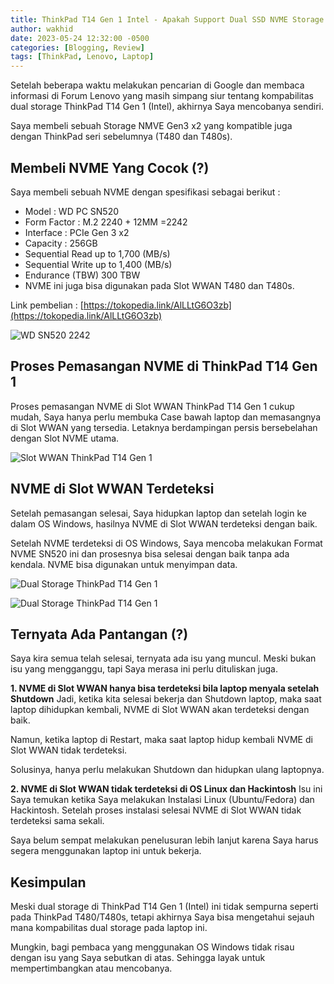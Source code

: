 ```yaml
---
title: ThinkPad T14 Gen 1 Intel - Apakah Support Dual SSD NVME Storage ?
author: wakhid
date: 2023-05-24 12:32:00 -0500
categories: [Blogging, Review]
tags: [ThinkPad, Lenovo, Laptop]
---
```


Setelah beberapa waktu melakukan pencarian di Google dan membaca informasi di Forum Lenovo yang masih simpang siur tentang kompabilitas dual storage ThinkPad T14 Gen 1 (Intel), akhirnya Saya mencobanya sendiri.

Saya membeli sebuah Storage NMVE Gen3 x2 yang kompatible juga dengan ThinkPad seri sebelumnya (T480 dan T480s).

## Membeli NVME Yang Cocok (?)

Saya membeli sebuah NVME dengan spesifikasi sebagai berikut :
- Model : WD PC SN520
- Form Factor : M.2 2240 + 12MM =2242
- Interface : PCIe Gen 3 x2
- Capacity : 256GB
- Sequential Read up to 1,700 (MB/s)
- Sequential Write up to 1,400 (MB/s)
- Endurance (TBW) 300 TBW
- NVME ini juga bisa digunakan pada Slot WWAN T480 dan T480s.

Link pembelian : [https://tokopedia.link/AlLLtG6O3zb](https://tokopedia.link/AlLLtG6O3zb)

![WD SN520 2242](https://storage.wakhid.com/img/wakhidcom_thinkpad_t14_dual_storage_1.png)



## Proses Pemasangan NVME di ThinkPad T14 Gen 1

Proses pemasangan NVME di Slot WWAN ThinkPad T14 Gen 1 cukup mudah, Saya hanya perlu membuka Case bawah laptop dan memasangnya di Slot WWAN yang tersedia. Letaknya berdampingan persis bersebelahan dengan Slot NVME utama.

![Slot WWAN ThinkPad T14 Gen 1](https://storage.wakhid.com/img/wakhidcom_thinkpad_t14_dual_storage_2.png)


## NVME di Slot WWAN Terdeteksi
Setelah pemasangan selesai, Saya hidupkan laptop dan setelah login ke dalam OS Windows, hasilnya NVME di Slot WWAN terdeteksi dengan baik.

Setelah NVME terdeteksi di OS Windows, Saya mencoba melakukan Format NVME SN520 ini dan prosesnya bisa selesai dengan baik tanpa ada kendala. NVME bisa digunakan untuk menyimpan data.

![Dual Storage ThinkPad T14 Gen 1](https://storage.wakhid.com/img/wakhidcom_thinkpad_t14_dual_storage_3.png)

![Dual Storage ThinkPad T14 Gen 1](https://storage.wakhid.com/img/wakhidcom_thinkpad_t14_dual_storage_4.png)


## Ternyata Ada Pantangan (?)
Saya kira semua telah selesai, ternyata ada isu yang muncul. Meski bukan isu yang mengganggu, tapi Saya merasa ini perlu dituliskan juga.

**1. NVME di Slot WWAN hanya bisa terdeteksi bila laptop menyala setelah Shutdown**
Jadi, ketika kita selesai bekerja dan Shutdown laptop, maka saat laptop dihidupkan kembali, NVME di Slot WWAN akan terdeteksi dengan baik.

Namun, ketika laptop di Restart, maka saat laptop hidup kembali NVME di Slot WWAN tidak terdeteksi.

Solusinya, hanya perlu melakukan Shutdown dan hidupkan ulang laptopnya.


**2. NVME di Slot WWAN tidak terdeteksi di OS Linux dan Hackintosh**
Isu ini Saya temukan ketika Saya melakukan Instalasi Linux (Ubuntu/Fedora) dan Hackintosh. Setelah proses instalasi selesai NVME di Slot WWAN tidak terdeteksi sama sekali.

Saya belum sempat melakukan penelusuran lebih lanjut karena Saya harus segera menggunakan laptop ini untuk bekerja.

## Kesimpulan
Meski dual storage di ThinkPad T14 Gen 1 (Intel) ini tidak sempurna seperti pada ThinkPad T480/T480s, tetapi akhirnya Saya bisa mengetahui sejauh mana kompabilitas dual storage pada laptop ini.

Mungkin, bagi pembaca yang menggunakan OS Windows tidak risau dengan isu yang Saya sebutkan di atas. Sehingga layak untuk mempertimbangkan atau mencobanya.


